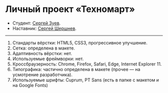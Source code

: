 # Личный проект «Техномарт»

* Студент: [Сергей Зуев](https://htmlacademy.ru/profile/ekzaton).
* Наставник: [Сергей Шершнев](https://htmlacademy.ru/profile/shv_sergey).

---

1. Стандарты вёрстки: HTML5, CSS3, прогрессивное улучшение.
2. Сетка: определена в макете.
3. Адаптивность вёрстки: нет.
4. Используемые фреймворки: нет.
5. Кроссбраузерность: Chrome, Firefox, Safari, Edge, Internet Explorer 11.
6. Типографика: частично определена в макете (прочее — на усмотрение разработчика).
7. Используемые шрифты: Cuprum, PT Sans (есть в папке с макетом и на Google Fonts)
